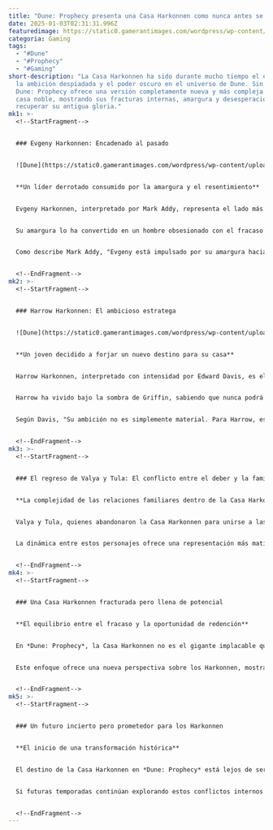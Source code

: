 ```yaml
---
title: "Dune: Prophecy presenta una Casa Harkonnen como nunca antes se ha visto"
date: 2025-01-03T02:31:31.996Z
featuredimage: https://static0.gamerantimages.com/wordpress/wp-content/uploads/2024/12/dune-prophecy-evgeny-angry-1.jpg?q=70&fit=crop&w=1140&h=&dpr=1
categoria: Gaming
tags:
  - "#Dune"
  - "#Prophecy"
  - "#Gaming"
short-description: "La Casa Harkonnen ha sido durante mucho tiempo el epítome de
  la ambición despiadada y el poder oscuro en el universo de Dune. Sin embargo,
  Dune: Prophecy ofrece una versión completamente nueva y más compleja de esta
  casa noble, mostrando sus fracturas internas, amargura y desesperación por
  recuperar su antigua gloria."
mk1: >-
  <!--StartFragment-->


  ### Evgeny Harkonnen: Encadenado al pasado


  ![Dune](https://static0.gamerantimages.com/wordpress/wp-content/uploads/2024/12/dune-prophecy-evgeny-sad.jpg?q=49&fit=crop&w=825&dpr=2 "Dune")


  **Un líder derrotado consumido por la amargura y el resentimiento**


  Evgeny Harkonnen, interpretado por Mark Addy, representa el lado más frágil y derrotado de la Casa Harkonnen. Exiliado en el planeta ballenero Lankiveil, Evgeny ha pasado su vida consumido por la pérdida de Griffin, el heredero que alguna vez representó la esperanza para su casa.


  Su amargura lo ha convertido en un hombre obsesionado con el fracaso de su familia y con el abandono de Valya y Tula, quienes eligieron unirse a las Bene Gesserit en lugar de quedarse con los Harkonnen. Este resentimiento ha definido su carácter y lo ha dejado atrapado en un ciclo de desesperación.


  Como describe Mark Addy, "Evgeny está impulsado por su amargura hacia Valya. Culpa a su hermana por la muerte de Griffin, el único que podía devolverle la gloria a su casa."


  <!--EndFragment-->
mk2: >-
  <!--StartFragment-->


  ### Harrow Harkonnen: El ambicioso estratega


  ![Dune](https://static0.gamerantimages.com/wordpress/wp-content/uploads/2024/12/dune-prophecy-harrow-harkonnen.jpg?q=49&fit=crop&w=825&dpr=2 "Dune")


  **Un joven decidido a forjar un nuevo destino para su casa**


  Harrow Harkonnen, interpretado con intensidad por Edward Davis, es el contrapunto perfecto para su tío Evgeny. Mientras Evgeny está atrapado en el pasado, Harrow mira hacia el futuro con una ambición ardiente.


  Harrow ha vivido bajo la sombra de Griffin, sabiendo que nunca podrá igualar al "hijo dorado". Sin embargo, en lugar de dejarse consumir por las comparaciones, utiliza su astucia para tejer alianzas con Valya y desafiar al Emperador Javicco Corrino.


  Según Davis, "Su ambición no es simplemente material. Para Harrow, es emocional. No solo quiere devolver la gloria a la Casa Harkonnen, quiere ser él quien lo logre."


  <!--EndFragment-->
mk3: >-
  <!--StartFragment-->


  ### El regreso de Valya y Tula: El conflicto entre el deber y la familia


  **La complejidad de las relaciones familiares dentro de la Casa Harkonnen**


  Valya y Tula, quienes abandonaron la Casa Harkonnen para unirse a las Bene Gesserit, representan una grieta profunda en la familia. Aunque Valya regresa para apoyar a Harrow, su relación con Evgeny sigue siendo tensa y cargada de resentimiento.


  La dinámica entre estos personajes ofrece una representación más matizada de los Harkonnen, mostrando que su ambición y manipulación no son meramente herramientas de poder, sino mecanismos de supervivencia emocional en un entorno de desesperación.


  <!--EndFragment-->
mk4: >-
  <!--StartFragment-->


  ### Una Casa Harkonnen fracturada pero llena de potencial


  **El equilibrio entre el fracaso y la oportunidad de redención**


  En *Dune: Prophecy*, la Casa Harkonnen no es el gigante implacable que los fanáticos han conocido en el pasado. En su lugar, vemos una casa al borde del colapso, sostenida únicamente por la ambición de Harrow, el resentimiento de Evgeny y el regreso incierto de Valya y Tula.


  Este enfoque ofrece una nueva perspectiva sobre los Harkonnen, mostrando no solo su crueldad y astucia, sino también su vulnerabilidad y humanidad.


  <!--EndFragment-->
mk5: >-
  <!--StartFragment-->


  ### Un futuro incierto pero prometedor para los Harkonnen


  **El inicio de una transformación histórica**


  El destino de la Casa Harkonnen en *Dune: Prophecy* está lejos de ser claro, pero una cosa es segura: su camino estará marcado por traiciones, alianzas frágiles y una lucha constante por el poder.


  Si futuras temporadas continúan explorando estos conflictos internos y las motivaciones emocionales de sus personajes, *Dune: Prophecy* podría redefinir por completo lo que significa ser un Harkonnen en el universo de *Dune*.


  <!--EndFragment-->
---
```

